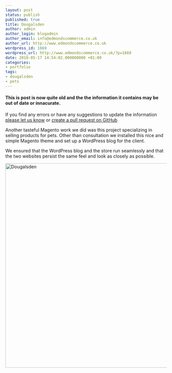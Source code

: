 ```yaml
---
layout: post
status: publish
published: true
title: Dougalsden
author: admin
author_login: blogadmin
author_email: info@edmondscommerce.co.uk
author_url: http://www.edmondscommerce.co.uk
wordpress_id: 1669
wordpress_url: http://www.edmondscommerce.co.uk/?p=1669
date: 2010-05-17 14:54:02.000000000 +01:00
categories:
- portfolio
tags:
- dougalsden
- pets
---
```

<div class="oldpost"><h4>This is post is now quite old and the the information it contains may be out of date or innacurate.</h4>
<p>
If you find any errors or have any suggestions to update the information <a href="http://edmondscommerce.github.io/contact-us/index.html">please let us know</a>
or <a href="https://github.com/edmondscommerce/edmondscommerce.github.io">create a pull request on GitHub</a>
</p>
</div>
Another tasteful Magento work we did was this project specializing in selling products for pets. Other than consultation we installed this nice and simple Magento theme and set up a WordPress blog  for the client.

We ensured that the WordPress blog and the store run seamlessly and that the two websites persist the same feel and look as closely as possible.

<a href="http://www.dougalsden.co.uk/"><img alt="Dougalsden" src="http://www.edmondscommerce.co.uk/blog/wp-content/uploads/2008/07/dougalsden.png" title="Dougalsden" width="650" height="639" /></a>

